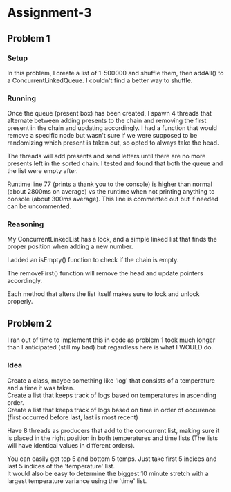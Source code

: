 # Assignment-3  
## Problem 1  
### Setup  
In this problem, I create a list of 1-500000 and shuffle them, then addAll() to a ConcurrentLinkedQueue. I couldn't find a better way to shuffle.  
### Running
Once the queue (present box) has been created, I spawn 4 threads that alternate between adding presents to the chain and removing the first present in the chain and updating accordingly. I had a function that would remove a specific node but wasn't sure if we were supposed to be randomizing which present is taken out, so opted to always take the head.  

The threads will add presents and send letters until there are no more presents left in the sorted chain. I tested and found that both the queue and the list were empty after.  

Runtime line 77 (prints a thank you to the console) is higher than normal (about 2800ms on average) vs the runtime when not printing anything to console (about 300ms average). This line is commented out but if needed can be uncommented.
### Reasoning
My ConcurrentLinkedList has a lock, and a simple linked list that finds the proper position when adding a new number.  

I added an isEmpty() function to check if the chain is empty.  

The removeFirst() function will remove the head and update pointers accordingly.

Each method that alters the list itself makes sure to lock and unlock properly.

## Problem 2
I ran out of time to implement this in code as problem 1 took much longer than I anticipated (still my bad) but regardless here is what I WOULD do.
### Idea
Create a class, maybe something like 'log' that consists of a temperature and a time it was taken.  
Create a list that keeps track of logs based on temperatures in ascending order.  
Create a list that keeps track of logs based on time in order of occurence (first occurred before last, last is most recent)  

Have 8 threads as producers that add to the concurrent list, making sure it is placed in the right position in both temperatures and time lists (The lists will have identical values in different orders).

You can easily get top 5 and bottom 5 temps. Just take first 5 indices and last 5 indices of the 'temperature' list.  
It would also be easy to determine the biggest 10 minute stretch with a largest temperature variance using the 'time' list.  

